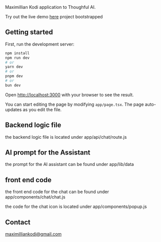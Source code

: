 Maximillian Kodi application to Thoughful AI.

Try out the live demo  [here](https://nextjs.org) project bootstrapped 

## Getting started

First, run the development server:

```bash
npm install
npm run dev
# or
yarn dev
# or
pnpm dev
# or
bun dev
```

Open [http://localhost:3000](http://localhost:3000) with your browser to see the result.

You can start editing the page by modifying `app/page.tsx`. The page auto-updates as you edit the file.


## Backend logic file

the backend logic file is located under app/api/chat/route.js

## AI prompt for the Assistant
the prompt for the AI assistant can be found under app/lib/data

## front end code
the front end code for the chat can be found under app/components/chat/chat.js

the code for the chat icon is located under app/components/popup.js

## Contact
maximilliankodi@gmail.com
